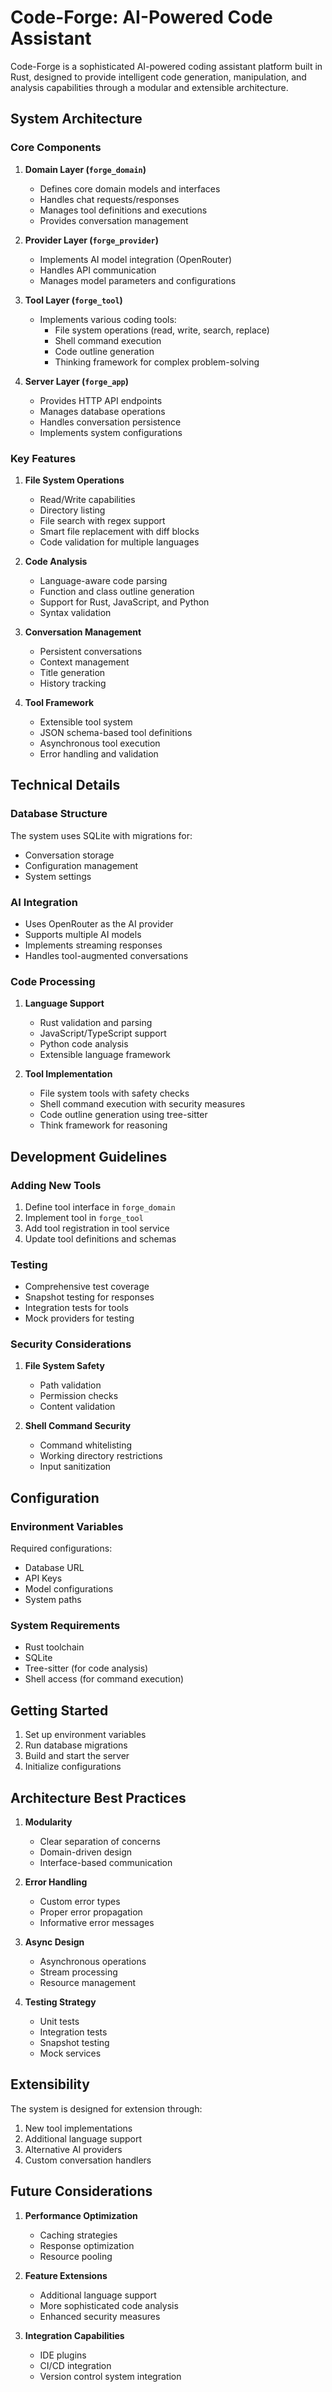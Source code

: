 # Code-Forge: AI-Powered Code Assistant

Code-Forge is a sophisticated AI-powered coding assistant platform built in Rust, designed to provide intelligent code generation, manipulation, and analysis capabilities through a modular and extensible architecture.

## System Architecture

### Core Components

1. **Domain Layer (`forge_domain`)**
   - Defines core domain models and interfaces
   - Handles chat requests/responses
   - Manages tool definitions and executions
   - Provides conversation management

2. **Provider Layer (`forge_provider`)**
   - Implements AI model integration (OpenRouter)
   - Handles API communication
   - Manages model parameters and configurations

3. **Tool Layer (`forge_tool`)**
   - Implements various coding tools:
     - File system operations (read, write, search, replace)
     - Shell command execution
     - Code outline generation
     - Thinking framework for complex problem-solving

4. **Server Layer (`forge_app`)**
   - Provides HTTP API endpoints
   - Manages database operations
   - Handles conversation persistence
   - Implements system configurations

### Key Features

1. **File System Operations**
   - Read/Write capabilities
   - Directory listing
   - File search with regex support
   - Smart file replacement with diff blocks
   - Code validation for multiple languages

2. **Code Analysis**
   - Language-aware code parsing
   - Function and class outline generation
   - Support for Rust, JavaScript, and Python
   - Syntax validation

3. **Conversation Management**
   - Persistent conversations
   - Context management
   - Title generation
   - History tracking

4. **Tool Framework**
   - Extensible tool system
   - JSON schema-based tool definitions
   - Asynchronous tool execution
   - Error handling and validation

## Technical Details

### Database Structure

The system uses SQLite with migrations for:
- Conversation storage
- Configuration management
- System settings

### AI Integration

- Uses OpenRouter as the AI provider
- Supports multiple AI models
- Implements streaming responses
- Handles tool-augmented conversations

### Code Processing

1. **Language Support**
   - Rust validation and parsing
   - JavaScript/TypeScript support
   - Python code analysis
   - Extensible language framework

2. **Tool Implementation**
   - File system tools with safety checks
   - Shell command execution with security measures
   - Code outline generation using tree-sitter
   - Think framework for reasoning

## Development Guidelines

### Adding New Tools

1. Define tool interface in `forge_domain`
2. Implement tool in `forge_tool`
3. Add tool registration in tool service
4. Update tool definitions and schemas

### Testing

- Comprehensive test coverage
- Snapshot testing for responses
- Integration tests for tools
- Mock providers for testing

### Security Considerations

1. **File System Safety**
   - Path validation
   - Permission checks
   - Content validation

2. **Shell Command Security**
   - Command whitelisting
   - Working directory restrictions
   - Input sanitization

## Configuration

### Environment Variables

Required configurations:
- Database URL
- API Keys
- Model configurations
- System paths

### System Requirements

- Rust toolchain
- SQLite
- Tree-sitter (for code analysis)
- Shell access (for command execution)

## Getting Started

1. Set up environment variables
2. Run database migrations
3. Build and start the server
4. Initialize configurations

## Architecture Best Practices

1. **Modularity**
   - Clear separation of concerns
   - Domain-driven design
   - Interface-based communication

2. **Error Handling**
   - Custom error types
   - Proper error propagation
   - Informative error messages

3. **Async Design**
   - Asynchronous operations
   - Stream processing
   - Resource management

4. **Testing Strategy**
   - Unit tests
   - Integration tests
   - Snapshot testing
   - Mock services

## Extensibility

The system is designed for extension through:
1. New tool implementations
2. Additional language support
3. Alternative AI providers
4. Custom conversation handlers

## Future Considerations

1. **Performance Optimization**
   - Caching strategies
   - Response optimization
   - Resource pooling

2. **Feature Extensions**
   - Additional language support
   - More sophisticated code analysis
   - Enhanced security measures

3. **Integration Capabilities**
   - IDE plugins
   - CI/CD integration
   - Version control system integration